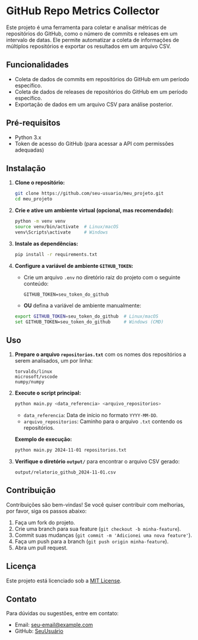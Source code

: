 # GitHub Repo Metrics Collector

Este projeto é uma ferramenta para coletar e analisar métricas de repositórios do GitHub, como o número de commits e releases em um intervalo de datas. Ele permite automatizar a coleta de informações de múltiplos repositórios e exportar os resultados em um arquivo CSV.

## Funcionalidades

- Coleta de dados de commits em repositórios do GitHub em um período específico.
- Coleta de dados de releases de repositórios do GitHub em um período específico.
- Exportação de dados em um arquivo CSV para análise posterior.

## Pré-requisitos

- Python 3.x
- Token de acesso do GitHub (para acessar a API com permissões adequadas)

## Instalação

1. **Clone o repositório:**
   ```bash
   git clone https://github.com/seu-usuario/meu_projeto.git
   cd meu_projeto
   ```

2. **Crie e ative um ambiente virtual (opcional, mas recomendado):**
   ```bash
   python -m venv venv
   source venv/bin/activate  # Linux/macOS
   venv\Scripts\activate     # Windows
   ```

3. **Instale as dependências:**
   ```bash
   pip install -r requirements.txt
   ```

4. **Configure a variável de ambiente `GITHUB_TOKEN`:**
   - Crie um arquivo `.env` no diretório raiz do projeto com o seguinte conteúdo:
     ```plaintext
     GITHUB_TOKEN=seu_token_do_github
     ```

   - **OU** defina a variável de ambiente manualmente:
    ```bash
    export GITHUB_TOKEN=seu_token_do_github  # Linux/macOS
    set GITHUB_TOKEN=seu_token_do_github     # Windows (CMD)
    ```

## Uso

1. **Prepare o arquivo `repositorios.txt`** com os nomes dos repositórios a serem analisados, um por linha:
   ```
   torvalds/linux
   microsoft/vscode
   numpy/numpy
   ```

2. **Execute o script principal:**
   ```bash
   python main.py <data_referencia> <arquivo_repositorios>
   ```

   - `data_referencia`: Data de início no formato `YYYY-MM-DD`.
   - `arquivo_repositorios`: Caminho para o arquivo `.txt` contendo os repositórios.

   **Exemplo de execução:**
   ```bash
   python main.py 2024-11-01 repositorios.txt
   ```

3. **Verifique o diretório `output/`** para encontrar o arquivo CSV gerado:
   ```
   output/relatorio_github_2024-11-01.csv
   ```

## Contribuição

Contribuições são bem-vindas! Se você quiser contribuir com melhorias, por favor, siga os passos abaixo:

1. Faça um fork do projeto.
2. Crie uma branch para sua feature (`git checkout -b minha-feature`).
3. Commit suas mudanças (`git commit -m 'Adicionei uma nova feature'`).
4. Faça um push para a branch (`git push origin minha-feature`).
5. Abra um pull request.

## Licença

Este projeto está licenciado sob a [MIT License](LICENSE).

## Contato

Para dúvidas ou sugestões, entre em contato:
- Email: seu-email@example.com
- GitHub: [SeuUsuário](https://github.com/SeuUsuário)